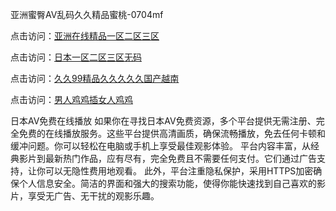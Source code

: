 亚洲蜜臀AV乱码久久精品蜜桃-0704mf

点击访问：<a href="https://rtj-3zo.pages.dev/">亚洲在线精品一区二区三区</a>

点击访问：<a href="https://fdhf-454.pages.dev/">日本一区二区三区无码</a>

点击访问：<a href="https://bered.pages.dev/">久久99精品久久久久久国产越南</a>

点击访问：<a href="https://rtj-3zo.pages.dev/">男人鸡鸡插女人鸡鸡</a>

日本AV免费在线播放
如果你在寻找日本AV免费资源，多个平台提供无需注册、完全免费的在线播放服务。这些平台提供高清画质，确保流畅播放，免去任何卡顿和缓冲问题。你可以轻松在电脑或手机上享受最佳观影体验。
平台内容丰富，从经典影片到最新热门作品，应有尽有，完全免费且不需要任何支付。它们通过广告支持，让你可以无隐性费用地观看。
此外，平台注重隐私保护，采用HTTPS加密确保个人信息安全。简洁的界面和强大的搜索功能，使得你能快速找到自己喜欢的影片，享受无广告、无干扰的观影乐趣。

<span style="display:none;">[Canonical link](https://github.com/ff20250704/ff06 ）</span>


